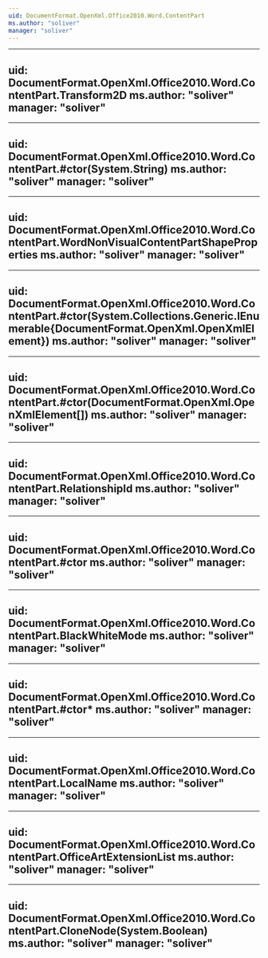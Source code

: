 ```yaml
---
uid: DocumentFormat.OpenXml.Office2010.Word.ContentPart
ms.author: "soliver"
manager: "soliver"
---
```


---
uid: DocumentFormat.OpenXml.Office2010.Word.ContentPart.Transform2D
ms.author: "soliver"
manager: "soliver"
---

---
uid: DocumentFormat.OpenXml.Office2010.Word.ContentPart.#ctor(System.String)
ms.author: "soliver"
manager: "soliver"
---

---
uid: DocumentFormat.OpenXml.Office2010.Word.ContentPart.WordNonVisualContentPartShapeProperties
ms.author: "soliver"
manager: "soliver"
---

---
uid: DocumentFormat.OpenXml.Office2010.Word.ContentPart.#ctor(System.Collections.Generic.IEnumerable{DocumentFormat.OpenXml.OpenXmlElement})
ms.author: "soliver"
manager: "soliver"
---

---
uid: DocumentFormat.OpenXml.Office2010.Word.ContentPart.#ctor(DocumentFormat.OpenXml.OpenXmlElement[])
ms.author: "soliver"
manager: "soliver"
---

---
uid: DocumentFormat.OpenXml.Office2010.Word.ContentPart.RelationshipId
ms.author: "soliver"
manager: "soliver"
---

---
uid: DocumentFormat.OpenXml.Office2010.Word.ContentPart.#ctor
ms.author: "soliver"
manager: "soliver"
---

---
uid: DocumentFormat.OpenXml.Office2010.Word.ContentPart.BlackWhiteMode
ms.author: "soliver"
manager: "soliver"
---

---
uid: DocumentFormat.OpenXml.Office2010.Word.ContentPart.#ctor*
ms.author: "soliver"
manager: "soliver"
---

---
uid: DocumentFormat.OpenXml.Office2010.Word.ContentPart.LocalName
ms.author: "soliver"
manager: "soliver"
---

---
uid: DocumentFormat.OpenXml.Office2010.Word.ContentPart.OfficeArtExtensionList
ms.author: "soliver"
manager: "soliver"
---

---
uid: DocumentFormat.OpenXml.Office2010.Word.ContentPart.CloneNode(System.Boolean)
ms.author: "soliver"
manager: "soliver"
---
